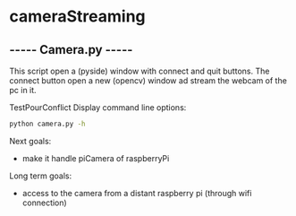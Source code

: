 # cameraStreaming

## ----- Camera.py -----

This script open a (pyside) window with connect and quit buttons.
The connect button open a new (opencv) window ad stream the webcam of the pc in it.


TestPourConflict Display command line options:
```bash
python camera.py -h
```

Next goals:
- make it handle piCamera of raspberryPi

Long term goals:
- access to the camera from a distant raspberry pi (through wifi connection)

